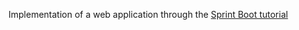 Implementation of a web application through the [Sprint Boot tutorial](https://spring.io/guides/tutorials/spring-boot-kotlin/)
